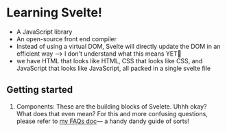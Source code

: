 # Learning Svelte!
- A JavaScript library
- An open-source front end compiler
- Instead of using a virtual DOM, Svelte will directly update the DOM in an efficient way --> I don't understand what this means YET🤔
- we have HTML that looks like HTML, CSS that looks like CSS, and JavaScript that looks like JavaScript, all packed in a single svelte file

## Getting started
1. Components: These are the building blocks of Svelete. 
Uhhh okay? What does that even mean? For this and more confusing questions, please refer to [my FAQs doc](https://github.com/areenaarora/learning-svelte/blob/main/FAQs.md)— a handy dandy guide of sorts!